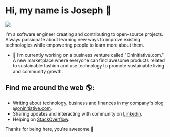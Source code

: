 # Hi, my name is Joseph 👋

![](https://visitor-badge.glitch.me/badge?page_id=jlugogarcia.jlugogarcia)

I'm a software engineer creating and contributing to open-source projects. Always passionate about learning new ways to improve existing technologies while empowering people to learn more about them.

- 🔭 I’m currently working on a business venture called "OnInitiative.com." A new marketplace where everyone can find awesome products related to sustainable fashion and use technology to promote sustainable living and community growth.

## Find me around the web 🌎:

- Writing about technology, business and finances in my company's blog @[oninitiative.com](https://www.oninitiative.com/learn/).
- Sharing updates and interacting with community on [Linkedin](https://www.linkedin.com/in/jalugo/).
- Helping on [StackOverflow](https://stackoverflow.com/users/6918459/jos%c3%a9-lugo?tab=profile).

Thanks for being here, you're awesome 🙌

